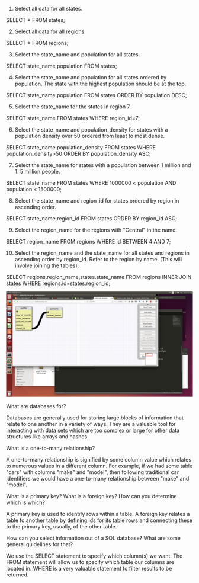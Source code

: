 1. Select all data for all states.

SELECT * FROM states;

2. Select all data for all regions.

SELECT * FROM regions;

3. Select the state_name and population for all states.

SELECT state_name,population FROM states;

4. Select the state_name and population for all states ordered by population. 
The state with the highest population should be at the top.

SELECT state_name,population FROM states ORDER BY population DESC;

5. Select the state_name for the states in region 7.

SELECT state_name FROM states WHERE region_id=7;

6. Select the state_name and population_density for states with a population 
density over 50 ordered from least to most dense.

SELECT state_name,population_density FROM states WHERE population_density>50 
ORDER BY population_density ASC;

7. Select the state_name for states with a population between 1 million and 1.
5 million people.

SELECT state_name FROM states WHERE 1000000 < population AND population < 1500000;

8. Select the state_name and region_id for states ordered by region in 
ascending order.

SELECT state_name,region_id FROM states ORDER BY region_id ASC; 

9. Select the region_name for the regions with "Central" in the name.

SELECT region_name FROM regions WHERE id BETWEEN 4 AND 7;

10. Select the region_name and the state_name for all states and regions in 
ascending order by region_id. Refer to the region by name. (This will involve 
joining the tables).

SELECT regions.region_name,states.state_name FROM regions INNER JOIN states 
WHERE regions.id=states.region_id;

![Schema](schema.png "Schema for database")

What are databases for?

Databases are generally used for storing large blocks of information that 
relate to one another in a variety of ways. They are a valuable tool for 
interacting with data sets which are too complex or large for other data 
structures like arrays and hashes.

What is a one-to-many relationship?

A one-to-many relationship is signified by some column value which relates to 
numerous values in a different column. For example, if we had some table "cars"
with columns "make" and "model", then following traditional car identifiers we 
would have a one-to-many relationship between "make" and "model".

What is a primary key? What is a foreign key? How can you determine which is 
which?

A primary key is used to identify rows within a table. A foreign key relates a 
table to another table by defining ids for its table rows and connecting 
these to the primary key, usually, of the other table.

How can you select information out of a SQL database? What are some general 
guidelines for that?

We use the SELECT statement to specify which column(s) we want. The FROM 
statement will allow us to specify which table our columns are located in. 
WHERE is a very valuable statement to filter results to be returned. 

